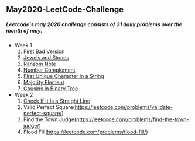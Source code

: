 ## May2020-LeetCode-Challenge
##### Leetcode's may 2020 challenge consists of 31 daily problems over the month of may.
* Week 1
  1. [First Bad Version](https://leetcode.com/problems/first-bad-version/)
  2. [Jewels and Stones](https://leetcode.com/problems/jewels-and-stones/)
  3. [Ransom Note](https://leetcode.com/problems/number-complement/)
  4. [Number Complement](https://leetcode.com/problems/number-complement/)
  5. [First Unique Character in a String](https://leetcode.com/problems/first-unique-character-in-a-string/)
  6. [Majority Element](https://leetcode.com/problems/majority-element/)
  7. [Cousins in Binary Tree](https://leetcode.com/problems/cousins-in-binary-tree/)
* Week 2
  1. [Check If It Is a Straight Line](https://leetcode.com/problems/check-if-it-is-a-straight-line/)
  2. Valid Perfect Square(https://leetcode.com/problems/validate-perfect-square/)
  3. Find the Town Judge(https://leetcode.com/problems/find-the-town-judge/)
  4. Flood Fill(https://leetcode.com/problems/flood-fill/)
